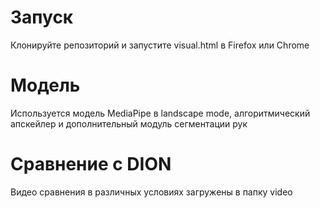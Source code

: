 # Запуск
Клонируйте репозиторий и запустите visual.html в Firefox или Chrome

# Модель
Используется модель MediaPipe в landscape mode, алгоритмический апскейлер и дополнительный модуль сегментации рук

# Сравнение с DION

Видео сравнения в различных условиях загружены в папку video